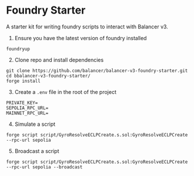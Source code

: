# Foundry Starter

A starter kit for writing foundry scripts to interact with Balancer v3.

1. Ensure you have the latest version of foundry installed

```
foundryup
```

2. Clone repo and install dependencies

```
git clone https://github.com/balancer/balancer-v3-foundry-starter.git
cd bbalancer-v3-foundry-starter/
forge install
```

3. Create a `.env` file in the root of the project

```
PRIVATE_KEY=
SEPOLIA_RPC_URL=
MAINNET_RPC_URL=
```

4. Simulate a script

```
forge script script/GyroResolveECLPCreate.s.sol:GyroResolveECLPCreate --rpc-url sepolia
```

5. Broadcast a script

```
forge script script/GyroResolveECLPCreate.s.sol:GyroResolveECLPCreate --rpc-url sepolia --broadcast
```
